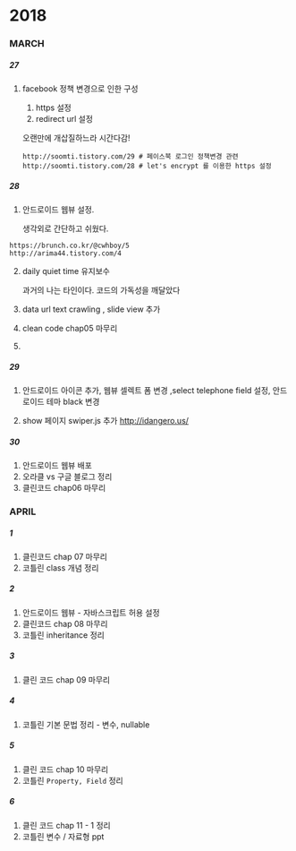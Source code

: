 # 2018

### MARCH

##### 27

1. facebook 정책 변경으로 인한 구성

   1. https 설정
   2. redirect url 설정 

   오랜만에 개삽질하느라 시간다감!

   ```
   http://soomti.tistory.com/29 # 페이스북 로그인 정책변경 관련 
   http://soomti.tistory.com/28 # let's encrypt 를 이용한 https 설정
   ```

#####  28

1. 안드로이드 웹뷰 설정. 

   생각외로 간단하고 쉬웠다. 	

```
https://brunch.co.kr/@cwhboy/5
http://arima44.tistory.com/4
```

2. daily quiet time 유지보수	

   과거의 나는 타인이다. 코드의 가독성을 깨달았다

3. data url text crawling , slide view 추가

4. clean code chap05 마무리

5. ​

##### 29

1. 안드로이드 아이콘 추가, 웹뷰 셀렉트 폼 변경 ,select telephone field 설정, 안드로이드 테마 black 변경

2. show 페이지 swiper.js 추가 http://idangero.us/ 


##### 30

1. 안드로이드 웹뷰 배포
2. 오라클 vs 구글 블로그 정리 
3. 클린코드 chap06 마무리

### APRIL

##### 1

1. 클린코드 chap 07 마무리
2. 코틀린 class 개념 정리

##### 2

1. 안드로이드 웹뷰 - 자바스크립트 허용 설정
2. 클린코드 chap 08 마무리
3. 코틀린 inheritance 정리 


##### 3

1. 클린 코드 chap 09 마무리

##### 4

1. 코틀린 기본 문법 정리 - 변수, nullable 

##### 5

1. 클린 코드 chap 10 마무리 
2. 코틀린 `Property, Field` 정리 

##### 6

1. 클린 코드 chap 11 - 1 정리
2. 코틀린 변수 / 자료형 ppt 